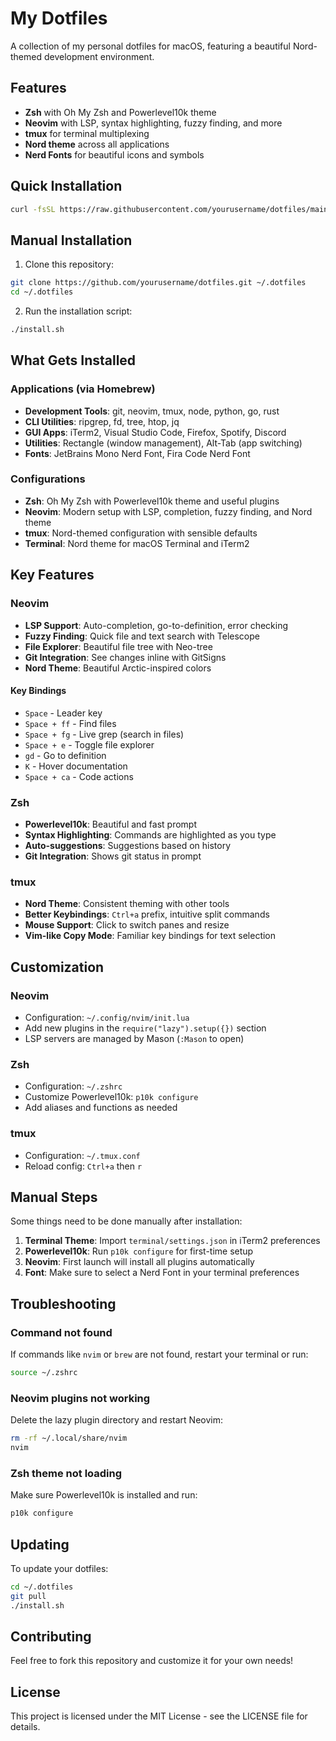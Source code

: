 # My Dotfiles

A collection of my personal dotfiles for macOS, featuring a beautiful Nord-themed development environment.

## Features

- **Zsh** with Oh My Zsh and Powerlevel10k theme
- **Neovim** with LSP, syntax highlighting, fuzzy finding, and more
- **tmux** for terminal multiplexing
- **Nord theme** across all applications
- **Nerd Fonts** for beautiful icons and symbols

## Quick Installation

```bash
curl -fsSL https://raw.githubusercontent.com/yourusername/dotfiles/main/install.sh | bash
```

## Manual Installation

1. Clone this repository:
```bash
git clone https://github.com/yourusername/dotfiles.git ~/.dotfiles
cd ~/.dotfiles
```

2. Run the installation script:
```bash
./install.sh
```

## What Gets Installed

### Applications (via Homebrew)
- **Development Tools**: git, neovim, tmux, node, python, go, rust
- **CLI Utilities**: ripgrep, fd, tree, htop, jq
- **GUI Apps**: iTerm2, Visual Studio Code, Firefox, Spotify, Discord
- **Utilities**: Rectangle (window management), Alt-Tab (app switching)
- **Fonts**: JetBrains Mono Nerd Font, Fira Code Nerd Font

### Configurations
- **Zsh**: Oh My Zsh with Powerlevel10k theme and useful plugins
- **Neovim**: Modern setup with LSP, completion, fuzzy finding, and Nord theme
- **tmux**: Nord-themed configuration with sensible defaults
- **Terminal**: Nord theme for macOS Terminal and iTerm2

## Key Features

### Neovim
- **LSP Support**: Auto-completion, go-to-definition, error checking
- **Fuzzy Finding**: Quick file and text search with Telescope
- **File Explorer**: Beautiful file tree with Neo-tree
- **Git Integration**: See changes inline with GitSigns
- **Nord Theme**: Beautiful Arctic-inspired colors

#### Key Bindings
- `Space` - Leader key
- `Space + ff` - Find files
- `Space + fg` - Live grep (search in files)
- `Space + e` - Toggle file explorer
- `gd` - Go to definition
- `K` - Hover documentation
- `Space + ca` - Code actions

### Zsh
- **Powerlevel10k**: Beautiful and fast prompt
- **Syntax Highlighting**: Commands are highlighted as you type
- **Auto-suggestions**: Suggestions based on history
- **Git Integration**: Shows git status in prompt

### tmux
- **Nord Theme**: Consistent theming with other tools
- **Better Keybindings**: `Ctrl+a` prefix, intuitive split commands
- **Mouse Support**: Click to switch panes and resize
- **Vim-like Copy Mode**: Familiar key bindings for text selection

## Customization

### Neovim
- Configuration: `~/.config/nvim/init.lua`
- Add new plugins in the `require("lazy").setup({})` section
- LSP servers are managed by Mason (`:Mason` to open)

### Zsh
- Configuration: `~/.zshrc`
- Customize Powerlevel10k: `p10k configure`
- Add aliases and functions as needed

### tmux
- Configuration: `~/.tmux.conf`
- Reload config: `Ctrl+a` then `r`

## Manual Steps

Some things need to be done manually after installation:

1. **Terminal Theme**: Import `terminal/settings.json` in iTerm2 preferences
2. **Powerlevel10k**: Run `p10k configure` for first-time setup
3. **Neovim**: First launch will install all plugins automatically
4. **Font**: Make sure to select a Nerd Font in your terminal preferences

## Troubleshooting

### Command not found
If commands like `nvim` or `brew` are not found, restart your terminal or run:
```bash
source ~/.zshrc
```

### Neovim plugins not working
Delete the lazy plugin directory and restart Neovim:
```bash
rm -rf ~/.local/share/nvim
nvim
```

### Zsh theme not loading
Make sure Powerlevel10k is installed and run:
```bash
p10k configure
```

## Updating

To update your dotfiles:
```bash
cd ~/.dotfiles
git pull
./install.sh
```

## Contributing

Feel free to fork this repository and customize it for your own needs!

## License

This project is licensed under the MIT License - see the LICENSE file for details.
